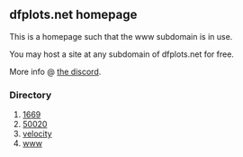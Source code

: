 ## dfplots.net homepage

This is a homepage such that the www subdomain is in use.

You may host a site at any subdomain of dfplots.net for free.

More info @ [the discord](https://discord.gg/rxmfkDjy6c).

### Directory
1. [1669](https://1669.dfplots.net/)
2. [50020](https://50020.dfplots.net/)
3. [velocity](https://velocity.dfplots.net/)
4. [www](https://www.dfplots.net/)
